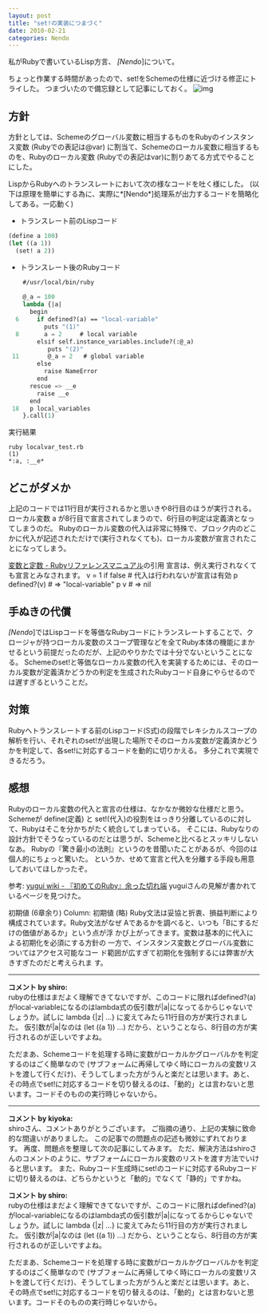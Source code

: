 ```yaml
---
layout: post
title: "set!の実装につまづく"
date: 2010-02-21
categories: Nendo
---
```

私がRubyで書いているLisp方言、 *[Nendo*]について。

ちょっと作業する時間があったので、set!をSchemeの仕様に近づける修正にトライした。
つまづいたので備忘録として記事にしておく。
 ![img](http://farm4.static.flickr.com/3452/3844653122_4b8def232e_m.jpg)

## 方針
方針としては、Schemeのグローバル変数に相当するものをRubyのインスタンス変数 (Rubyでの表記は@var) に割当て、Schemeのローカル変数に相当するものを、Rubyのローカル変数 (Rubyでの表記はvar)に割りあてる方式でやることにした。

LispからRubyへのトランスレートにおいて次の様なコードを吐く様にした。
(以下は原理を簡単にする為に、実際に*[Nendo*]処理系が出力するコードを簡略化してある。一応動く)

- トランスレート前のLispコード
```lisp
(define a 100)
(let ((a 1))
  (set! a 2))
```

- トランスレート後のRubyコード
```lisp
    #/usr/local/bin/ruby
    
    @_a = 100
    lambda {|a|
      begin
  6     if defined?(a) == "local-variable"
          puts "(1)"
  8       a = 2     # local variable
        elsif self.instance_variables.include?(:@_a)
           puts "(2)"
 11        @_a = 2   # global variable
        else
          raise NameError
        end    
      rescue => __e
        raise __e
      end
 18   p local_variables
    }.call(1)
```
実行結果
```
ruby localvar_test.rb 
(1)
*:a, :__e*
```

## どこがダメか
上記のコードでは11行目が実行されるかと思いきや8行目のほうが実行される。
ローカル変数 a が8行目で宣言されてしまうので、6行目の判定は定義済となってしまうのだ。
Rubyのローカル変数の代入は非常に特殊で、ブロック内のどこかに代入が記述されただけで(実行されなくても)、ローカル変数が宣言されたことになってしまう。

 [変数と定数 - Rubyリファレンスマニュアル](http://www.ruby-lang.org/ja/man/html/_CAD1BFF4A4C8C4EABFF4.html)の引用
   宣言は、例え実行されなくても宣言とみなされます。
   v = 1 if false # 代入は行われないが宣言は有効
   p defined?(v)  # => "local-variable"
   p v            # => nil

## 手ぬきの代償
*[Nendo*]ではLispコードを等価なRubyコードにトランスレートすることで、クロージャが持つローカル変数のスコープ管理などを全てRuby本体の機能にまかせるという前提だったのだが、上記のやりかたでは十分でないということになる。
Schemeのset!と等価なローカル変数の代入を実装するためには、そのローカル変数が定義済かどうかの判定を生成されたRubyコード自身にやらせるのでは遅すぎるということだ。

## 対策
Rubyへトランスレートする前のLispコード(S式)の段階でレキシカルスコープの解析を行い、それぞれのset!が出現した場所でそのローカル変数が定義済かどうかを判定して、各set!に対応するコードを動的に切りかえる。
多分これで実現できるだろう。

## 感想
Rubyのローカル変数の代入と宣言の仕様は、なかなか微妙な仕様だと思う。
Schemeが define(定義) と set!(代入)の役割をはっきり分離しているのに対して、Rubyはそこを分かちがたく統合してしまっている。
そこには、Rubyなりの設計方針でそうなっているのだとは思うが、Schemeと比べるとスッキリしないなあ。
Rubyの『驚き最小の法則』というのを昔聞いたことがあるが、今回のは個人的にちょっと驚いた。
というか、せめて宣言と代入を分離する手段も用意しておいてほしかったぞ。

 参考: [yugui wiki - 『初めてのRuby』余った切れ端](http://yugui.jp/wiki/LearningRuby-GarbageCollection#%E5%88%9D%E6%9C%9F%E5%80%A4+%286%E7%AB%A0+%E4%BD%99%E3%82%8A%29)
 yuguiさんの見解が書かれているページを見つけた。
 
  初期値 (6章余り)
  Column: 初期値
 (略)
  Ruby文法は妥協と折衷、損益判断により構成されています。Ruby文法がなぜ
  Aであるかを調べると、いつも「Bにするだけの価値があるか」という点が浮
  かび上がってきます。変数は基本的に代入による初期化を必須にする方針の
  一方で、インスタンス変数とグローバル変数についてはアクセス可能なコー
  ド範囲が広すぎて初期化を強制するには弊害が大きすぎたのだと考えられま
  す。



---

**コメント by shiro:**  
rubyの仕様はまだよく理解できてないですが、このコードに限ればdefined?(a)がlocal-variableになるのはlambda式の仮引数が|a|になってるからじゃないでしょうか。試しに lambda {|z| ...} に変えてみたら11行目の方が実行されました。
仮引数が|a|なのは (let ((a 1)) ...) だから、ということなら、8行目の方が実行されるのが正しいですよね。

ただまあ、Schemeコードを処理する時に変数がローカルかグローバルかを判定するのはごく簡単なので (サブフォームに再帰してゆく時にローカルの変数リストを渡して行くだけ)、そうしてしまった方がうんと楽だとは思います。あと、その時点でset!に対応するコードを切り替えるのは、「動的」とは言わないと思います。コードそのものの実行時じゃないから。


---

**コメント by kiyoka:**  
shiroさん、コメントありがとうございます。
ご指摘の通り、上記の実験に致命的な間違いがありました。
この記事での問題点の記述も微妙にずれております。
再度、問題点を整理して次の記事にしてみます。
ただ、解決方法はshiroさんのコメントのように、サブフォームにローカル変数のリストを渡す方法でいけると思います。
また、Rubyコード生成時にset!のコードに対応するRubyコードに切り替えるのは、どちらかというと「動的」でなくて「静的」ですかね。

**コメント by shiro:**  
rubyの仕様はまだよく理解できてないですが、このコードに限ればdefined?(a)がlocal-variableになるのはlambda式の仮引数が|a|になってるからじゃないでしょうか。試しに lambda {|z| ...} に変えてみたら11行目の方が実行されました。
仮引数が|a|なのは (let ((a 1)) ...) だから、ということなら、8行目の方が実行されるのが正しいですよね。

ただまあ、Schemeコードを処理する時に変数がローカルかグローバルかを判定するのはごく簡単なので (サブフォームに再帰してゆく時にローカルの変数リストを渡して行くだけ)、そうしてしまった方がうんと楽だとは思います。あと、その時点でset!に対応するコードを切り替えるのは、「動的」とは言わないと思います。コードそのものの実行時じゃないから。
